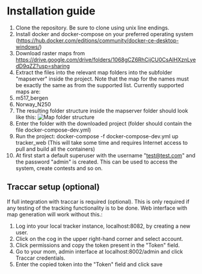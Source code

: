 # Installation guide
1. Clone the repository. Be sure to clone using unix line endings.
2. Install docker and docker-compose on your preferred operating system (https://hub.docker.com/editions/community/docker-ce-desktop-windows/)
2. Download raster maps from https://drive.google.com/drive/folders/1068gCZ6RhCijCU0CsAIHXznLyedD9qZZ?usp=sharing
3. Extract the files into the relevant map folders into the subfolder "mapserver" inside the project. Note that the map for the names 
must be exactly the same as from the supported list. Currently supported maps are:
  1. m517_bergen
  2. Norway_N250
3. The resulting folder structure inside the mapserver folder should look like this:
![Map folder structure](https://github.com/kolaf/live_tracking/blob/master/map_directory_structure.png "Map folder structure")
3. Enter the folder with the downloaded project (folder should contain the file docker-compose-dev.yml)
4. Run the project: docker-compose -f docker-compose-dev.yml up tracker_web (This will take some time and requires 
Internet access to pull and build all the containers)
5. At first start a default superuser with the username "test@test.com" and the password "admin" is created. This can 
be used to access the system, create contests and so on.

## Traccar setup (optional)
If full integration with traccar is required (optional). This is only required if any testing of the tracking 
functionality is to be done. Web interface with map generation will work without this.:
  1. Log into your local tracker instance, localhost:8082, by creating a new user.
  2. Click on the cog in the upper right-hand corner and select account.
  3. Click permissions and copy the token present in the "Token" field.
  4. Go to your mom, admin interface at localhost:8002/admin and click Traccar credentials.
  5. Enter the copied token into the "Token" field and click save
